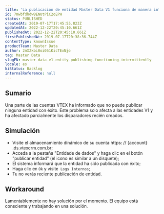 ```yaml
---
title: 'La publicación de entidad Master Data V1 funciona de manera intermitente'
id: 7mwbfdhdw8ENUtPiC2oEPH
status: PUBLISHED
createdAt: 2019-07-17T17:45:55.823Z
updatedAt: 2022-12-22T20:45:10.661Z
publishedAt: 2022-12-22T20:45:10.661Z
firstPublishedAt: 2019-07-17T20:38:36.744Z
contentType: knownIssue
productTeam: Master Data
author: 2mXZkbi0oi061KicTExNjo
tag: Master Data
slugEN: master-data-v1-entity-publishing-functioning-intermittently
locale: es
kiStatus: Backlog
internalReference: null
---
```


## Sumario

Una parte de las cuentas VTEX ha informado que no puede publicar ninguna entidad con éxito. Este problema solo afecta a las entidades V1 y ha afectado parcialmente los disparadores recién creados.

## Simulación

- Visite el almacenamiento dinámico de su cuenta https: // {account} .ds.vtexcrm.com.br;
- Acceda a la pestaña "Entidade de dados" y haga clic en el botón "publicar entidad" (el icono es similar a un disquete);
- El sistema informará que la entidad ha sido publicada con éxito;
- Haga clic en `Ok` y visite` Logs Internos`;
- Tu no verás reciente publicación de entidad.

## Workaround

Lamentablemente no hay solución por el momento. El equipo está consciente y trabajando en una solución.

